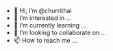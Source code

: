 - 👋 Hi, I’m @churrithai
- 👀 I’m interested in ...
- 🌱 I’m currently learning ...
- 💞️ I’m looking to collaborate on ...
- 📫 How to reach me ...

<!---
churrithai/churrithai is a ✨ special ✨ repository because its `README.md` (this file) appears on your GitHub profile.
You can click the Preview link to take a look at your changes.
--->
